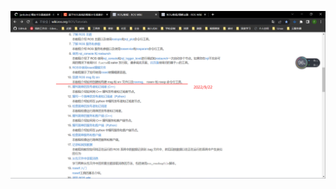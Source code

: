![image-20220922172252914](https://raw.githubusercontent.com/kurisaW/picbed/main/img/202209221722267.png)